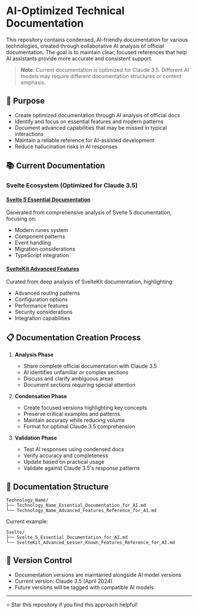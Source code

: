 # AI-Optimized Technical Documentation

This repository contains condensed, AI-friendly documentation for various technologies, created through collaborative AI analysis of official documentation. The goal is to maintain clear, focused references that help AI assistants provide more accurate and consistent support.

> **Note**: Current documentation is optimized for Claude 3.5. Different AI models may require different documentation structures or content emphasis.

## 🎯 Purpose
- Create optimized documentation through AI analysis of official docs
- Identify and focus on essential features and modern patterns
- Document advanced capabilities that may be missed in typical interactions
- Maintain a reliable reference for AI-assisted development
- Reduce hallucination risks in AI responses

## 📚 Current Documentation

### Svelte Ecosystem (Optimized for Claude 3.5)

#### [Svelte 5 Essential Documentation](./Svelte_5_Essential_Documentation_for_AI.md)
Generated from comprehensive analysis of Svelte 5 documentation, focusing on:
- Modern runes system
- Component patterns
- Event handling
- Migration considerations
- TypeScript integration

#### [SvelteKit Advanced Features](./SvelteKit_Advanced_Lesser_Known_Features_Reference_for_AI.md)
Curated from deep analysis of SvelteKit documentation, highlighting:
- Advanced routing patterns
- Configuration options
- Performance features
- Security considerations
- Integration capabilities

## 📋 Documentation Creation Process

1. **Analysis Phase**
   - Share complete official documentation with Claude 3.5
   - AI identifies unfamiliar or complex sections
   - Discuss and clarify ambiguous areas
   - Document sections requiring special attention

2. **Condensation Phase**
   - Create focused versions highlighting key concepts
   - Preserve critical examples and patterns
   - Maintain accuracy while reducing volume
   - Format for optimal Claude 3.5 comprehension

3. **Validation Phase**
   - Test AI responses using condensed docs
   - Verify accuracy and completeness
   - Update based on practical usage
   - Validate against Claude 3.5's response patterns

## 📝 Documentation Structure

```
Technology_Name/
├── Technology_Name_Essential_Documentation_for_AI.md
└── Technology_Name_Advanced_Features_Reference_for_AI.md
```

Current example:
```
Svelte/
├── Svelte_5_Essential_Documentation_for_AI.md
└── SvelteKit_Advanced_Lesser_Known_Features_Reference_for_AI.md
```

## 🔄 Version Control
- Documentation versions are maintained alongside AI model versions
- Current version: Claude 3.5 (April 2024)
- Future versions will be tagged with compatible AI models

---

⭐ Star this repository if you find this approach helpful!
